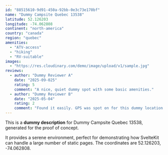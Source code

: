```yaml
---
id: "88515610-9d91-450a-92bb-0e3c73e170bf"
name: "Dummy Campsite Quebec 13538"
latitude: 52.126203
longitude: -74.062808
continent: "north-america"
country: "canada"
region: "quebec"
amenities:
  - "ATV-access"
  - "hiking"
  - "RV-suitable"
images:
  - "https://res.cloudinary.com/demo/image/upload/v1/sample.jpg"
reviews:
  - author: "Dummy Reviewer A"
    date: "2025-09-025"
    rating: 5
    comment: "A nice, quiet dummy spot with some basic amenities."
  - author: "Dummy Reviewer B"
    date: "2025-05-04"
    rating: 2
    comment: "Found it easily. GPS was spot on for this dummy location."
---
```


This is a **dummy description** for Dummy Campsite Quebec 13538, generated for the proof of concept.

It provides a serene environment, perfect for demonstrating how SvelteKit can handle a large number of static pages. The coordinates are 52.126203, -74.062808.
